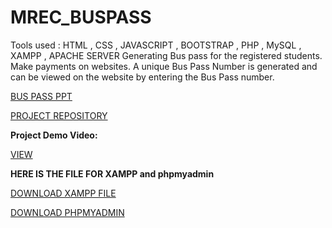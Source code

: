 # MREC_BUSPASS
Tools used : HTML , CSS , JAVASCRIPT , BOOTSTRAP , PHP , MySQL , XAMPP , APACHE SERVER Generating Bus pass for the registered students. Make payments on websites. A unique Bus Pass Number is generated and can be viewed on the website by entering the Bus Pass number.

[BUS PASS PPT](https://github.com/Techie03/MREC_BUSPASS/raw/main/BUS%20PASS.pptx)

[PROJECT REPOSITORY](https://github.com/Techie03/MREC_BUSPASS/)

**Project Demo Video:**

[VIEW](https://drive.google.com/file/d/16kHAYv4SeQBQLCMHqKLBF_lwpVpAfASw/view?usp=sharing)

**HERE IS THE FILE FOR XAMPP and phpmyadmin**

[DOWNLOAD XAMPP FILE](https://sourceforge.net/projects/xampp/files/latest/download)

[DOWNLOAD PHPMYADMIN](https://files.phpmyadmin.net/phpMyAdmin/5.2.1/phpMyAdmin-5.2.1-all-languages.zip)
